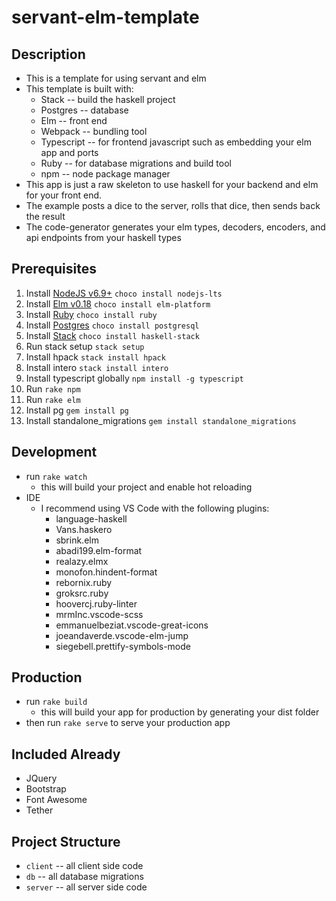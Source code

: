 # servant-elm-template

## Description
* This is a template for using servant and elm
* This template is built with:
    * Stack -- build the haskell project
    * Postgres -- database
    * Elm -- front end
    * Webpack -- bundling tool
    * Typescript -- for frontend javascript such as embedding your elm app and ports
    * Ruby -- for database migrations and build tool
    * npm -- node package manager
* This app is just a raw skeleton to use haskell for your backend and elm for your front end.
* The example posts a dice to the server, rolls that dice, then sends back the result
* The code-generator generates your elm types, decoders, encoders, and api endpoints from your haskell types

## Prerequisites
1. Install [NodeJS v6.9+](https://nodejs.org/en/download/current/) `choco install nodejs-lts`
2. Install [Elm v0.18](https://guide.elm-lang.org/install.html) `choco install elm-platform`
3. Install [Ruby](https://www.ruby-lang.org/en/documentation/installation/) `choco install ruby`
4. Install [Postgres](https://www.postgresql.org/) `choco install postgresql`
5. Install [Stack](https://docs.haskellstack.org/en/stable/README/) `choco install haskell-stack`
6. Run stack setup `stack setup`
7. Install hpack `stack install hpack`
8. Install intero `stack install intero`
9. Install typescript globally `npm install -g typescript`
10. Run `rake npm`
11. Run `rake elm`
12. Install pg `gem install pg`
13. Install standalone_migrations `gem install standalone_migrations`

## Development
* run `rake watch`
    * this will build your project and enable hot reloading
* IDE
   * I recommend using VS Code with the following plugins:
      * language-haskell
      * Vans.haskero
      * sbrink.elm
      * abadi199.elm-format
      * realazy.elmx
      * monofon.hindent-format
      * rebornix.ruby
      * groksrc.ruby
      * hoovercj.ruby-linter
      * mrmInc.vscode-scss
      * emmanuelbeziat.vscode-great-icons
      * joeandaverde.vscode-elm-jump
      * siegebell.prettify-symbols-mode

## Production
* run `rake build`
    * this will build your app for production by generating your dist folder
* then run `rake serve` to serve your production app

## Included Already
* JQuery
* Bootstrap
* Font Awesome
* Tether

## Project Structure
* `client` -- all client side code
* `db` -- all database migrations
* `server` -- all server side code
